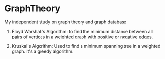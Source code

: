 # GraphTheory
My independent study on graph theory and graph database

1. Floyd Warshall's Algorithm: to find the minimum distance between all pairs of vertices in a weighted graph with positive or negative edges.

2. Kruskal's Algorithm: Used to find a minimum spanning tree in a weighted graph. it's a greedy algorithm.
